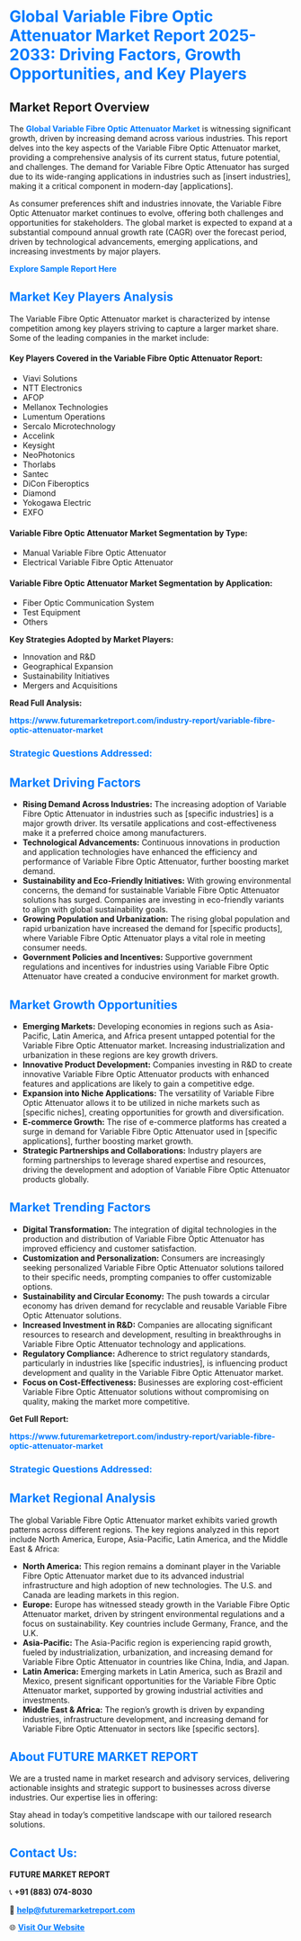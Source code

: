 <h1 style="color: #007BFF;">Global Variable Fibre Optic Attenuator Market Report 2025-2033: Driving Factors, Growth Opportunities, and Key Players</h1>

<section id="overview">
<h2>Market Report Overview</h2>
<p>The <a href="https://www.futuremarketreport.com/industry-report/variable-fibre-optic-attenuator-market" style="color: #007BFF; text-decoration: none;"><strong>Global Variable Fibre Optic Attenuator Market</strong></a> is witnessing significant growth, driven by increasing demand across various industries. This report delves into the key aspects of the Variable Fibre Optic Attenuator market, providing a comprehensive analysis of its current status, future potential, and challenges. The demand for Variable Fibre Optic Attenuator has surged due to its wide-ranging applications in industries such as [insert industries], making it a critical component in modern-day [applications].</p>
<p>As consumer preferences shift and industries innovate, the Variable Fibre Optic Attenuator market continues to evolve, offering both challenges and opportunities for stakeholders. The global market is expected to expand at a substantial compound annual growth rate (CAGR) over the forecast period, driven by technological advancements, emerging applications, and increasing investments by major players.</p>
</section>

<section id="overview">
<p><a href="https://www.futuremarketreport.com/request-sample/reportId=115725" style="color: #007BFF; text-decoration: none;"><strong>Explore Sample Report Here</strong></a></p>
</section>

<section id="key-players">
<h2 style="color: #007BFF;">Market Key Players Analysis</h2>
<p>The Variable Fibre Optic Attenuator market is characterized by intense competition among key players striving to capture a larger market share. Some of the leading companies in the market include:</p>
<h4>Key Players Covered in the Variable Fibre Optic Attenuator Report:</h4>
<ul><li>Viavi Solutions</li><li>NTT Electronics</li><li>AFOP</li><li>Mellanox Technologies</li><li>Lumentum Operations</li><li>Sercalo Microtechnology</li><li>Accelink</li><li>Keysight</li><li>NeoPhotonics</li><li>Thorlabs</li><li>Santec</li><li>DiCon Fiberoptics</li><li>Diamond</li><li>Yokogawa Electric</li><li>EXFO</li></ul>
<h4>Variable Fibre Optic Attenuator Market Segmentation by Type:</h4>
<ul><li>Manual Variable Fibre Optic Attenuator</li><li>Electrical Variable Fibre Optic Attenuator</li></ul>

<h4>Variable Fibre Optic Attenuator Market Segmentation by Application:</h4>
<ul><li>Fiber Optic Communication System</li><li>Test Equipment</li><li>Others</li></ul>
<p><strong>Key Strategies Adopted by Market Players:</strong></p>
<ul>
<li>Innovation and R&D</li>
<li>Geographical Expansion</li>
<li>Sustainability Initiatives</li>
<li>Mergers and Acquisitions</li>
</ul>
</section>

<section>
<p><strong>Read Full Analysis: </strong></p><a href="https://www.futuremarketreport.com/industry-report/variable-fibre-optic-attenuator-market" style="color: #007BFF; text-decoration: none;"><strong>https://www.futuremarketreport.com/industry-report/variable-fibre-optic-attenuator-market</strong></a>
<h3 style="color: #007BFF;">Strategic Questions Addressed:</h3>
</section>

<section id="driving-factors">
<h2 style="color: #007BFF;">Market Driving Factors</h2>
<ul>
<li><strong>Rising Demand Across Industries:</strong> The increasing adoption of Variable Fibre Optic Attenuator in industries such as [specific industries] is a major growth driver. Its versatile applications and cost-effectiveness make it a preferred choice among manufacturers.</li>
<li><strong>Technological Advancements:</strong> Continuous innovations in production and application technologies have enhanced the efficiency and performance of Variable Fibre Optic Attenuator, further boosting market demand.</li>
<li><strong>Sustainability and Eco-Friendly Initiatives:</strong> With growing environmental concerns, the demand for sustainable Variable Fibre Optic Attenuator solutions has surged. Companies are investing in eco-friendly variants to align with global sustainability goals.</li>
<li><strong>Growing Population and Urbanization:</strong> The rising global population and rapid urbanization have increased the demand for [specific products], where Variable Fibre Optic Attenuator plays a vital role in meeting consumer needs.</li>
<li><strong>Government Policies and Incentives:</strong> Supportive government regulations and incentives for industries using Variable Fibre Optic Attenuator have created a conducive environment for market growth.</li>
</ul>
</section>

<section id="growth-opportunities">
<h2 style="color: #007BFF;">Market Growth Opportunities</h2>
<ul>
<li><strong>Emerging Markets:</strong> Developing economies in regions such as Asia-Pacific, Latin America, and Africa present untapped potential for the Variable Fibre Optic Attenuator market. Increasing industrialization and urbanization in these regions are key growth drivers.</li>
<li><strong>Innovative Product Development:</strong> Companies investing in R&D to create innovative Variable Fibre Optic Attenuator products with enhanced features and applications are likely to gain a competitive edge.</li>
<li><strong>Expansion into Niche Applications:</strong> The versatility of Variable Fibre Optic Attenuator allows it to be utilized in niche markets such as [specific niches], creating opportunities for growth and diversification.</li>
<li><strong>E-commerce Growth:</strong> The rise of e-commerce platforms has created a surge in demand for Variable Fibre Optic Attenuator used in [specific applications], further boosting market growth.</li>
<li><strong>Strategic Partnerships and Collaborations:</strong> Industry players are forming partnerships to leverage shared expertise and resources, driving the development and adoption of Variable Fibre Optic Attenuator products globally.</li>
</ul>
</section>

<section id="trending-factors">
<h2 style="color: #007BFF;">Market Trending Factors</h2>
<ul>
<li><strong>Digital Transformation:</strong> The integration of digital technologies in the production and distribution of Variable Fibre Optic Attenuator has improved efficiency and customer satisfaction.</li>
<li><strong>Customization and Personalization:</strong> Consumers are increasingly seeking personalized Variable Fibre Optic Attenuator solutions tailored to their specific needs, prompting companies to offer customizable options.</li>
<li><strong>Sustainability and Circular Economy:</strong> The push towards a circular economy has driven demand for recyclable and reusable Variable Fibre Optic Attenuator solutions.</li>
<li><strong>Increased Investment in R&D:</strong> Companies are allocating significant resources to research and development, resulting in breakthroughs in Variable Fibre Optic Attenuator technology and applications.</li>
<li><strong>Regulatory Compliance:</strong> Adherence to strict regulatory standards, particularly in industries like [specific industries], is influencing product development and quality in the Variable Fibre Optic Attenuator market.</li>
<li><strong>Focus on Cost-Effectiveness:</strong> Businesses are exploring cost-efficient Variable Fibre Optic Attenuator solutions without compromising on quality, making the market more competitive.</li>
</ul>
</section>

<section>
<p><strong>Get Full Report: </strong></p><a href="https://www.futuremarketreport.com/industry-report/variable-fibre-optic-attenuator-market" style="color: #007BFF; text-decoration: none;"><strong>https://www.futuremarketreport.com/industry-report/variable-fibre-optic-attenuator-market</strong></a>
<h3 style="color: #007BFF;">Strategic Questions Addressed:</h3>
</section>


<section id="regional-analysis">
<h2 style="color: #007BFF;">Market Regional Analysis</h2>
<p>The global Variable Fibre Optic Attenuator market exhibits varied growth patterns across different regions. The key regions analyzed in this report include North America, Europe, Asia-Pacific, Latin America, and the Middle East & Africa:</p>
<ul>
<li><strong>North America:</strong> This region remains a dominant player in the Variable Fibre Optic Attenuator market due to its advanced industrial infrastructure and high adoption of new technologies. The U.S. and Canada are leading markets in this region.</li>
<li><strong>Europe:</strong> Europe has witnessed steady growth in the Variable Fibre Optic Attenuator market, driven by stringent environmental regulations and a focus on sustainability. Key countries include Germany, France, and the U.K.</li>
<li><strong>Asia-Pacific:</strong> The Asia-Pacific region is experiencing rapid growth, fueled by industrialization, urbanization, and increasing demand for Variable Fibre Optic Attenuator in countries like China, India, and Japan.</li>
<li><strong>Latin America:</strong> Emerging markets in Latin America, such as Brazil and Mexico, present significant opportunities for the Variable Fibre Optic Attenuator market, supported by growing industrial activities and investments.</li>
<li><strong>Middle East & Africa:</strong> The region’s growth is driven by expanding industries, infrastructure development, and increasing demand for Variable Fibre Optic Attenuator in sectors like [specific sectors].</li>
</ul>
</section>

<footer>
<h2 style="color: #007BFF;">About FUTURE MARKET REPORT</h2>
<p>We are a trusted name in market research and advisory services, delivering actionable insights and strategic support to businesses across diverse industries. Our expertise lies in offering:</p>

<p>Stay ahead in today’s competitive landscape with our tailored research solutions.</p>

<h2 style="color: #007BFF;">Contact Us:</h2>
<p><strong>FUTURE MARKET REPORT</strong></p>
<p>📞 <strong>+91 (883) 074-8030</strong></p>
<p>📧 <strong><a href="mailto:help@futuremarketreport.com" style="color: #007BFF;">help@futuremarketreport.com</a></strong></p>
<p>🌐 <strong><a href="https://www.futuremarketreport.com/" style="color: #007BFF;">Visit Our Website</a></strong></p>
</footer>